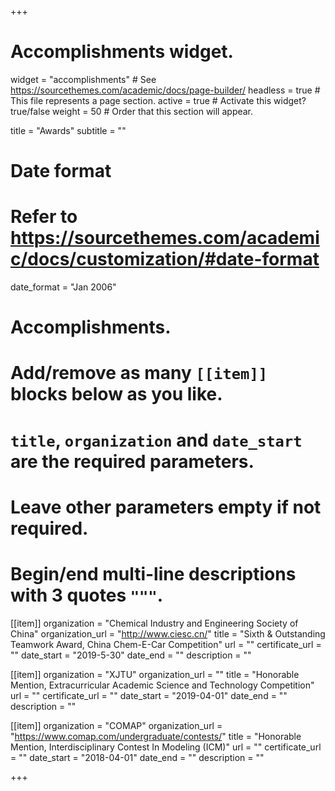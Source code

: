 +++
# Accomplishments widget.
widget = "accomplishments"  # See https://sourcethemes.com/academic/docs/page-builder/
headless = true  # This file represents a page section.
active = true  # Activate this widget? true/false
weight = 50  # Order that this section will appear.

title = "Awards"
subtitle = ""

# Date format
#   Refer to https://sourcethemes.com/academic/docs/customization/#date-format
date_format = "Jan 2006"

# Accomplishments.
#   Add/remove as many `[[item]]` blocks below as you like.
#   `title`, `organization` and `date_start` are the required parameters.
#   Leave other parameters empty if not required.
#   Begin/end multi-line descriptions with 3 quotes `"""`.

[[item]]
  organization = "Chemical Industry and Engineering Society of China"
  organization_url = "http://www.ciesc.cn/"
  title = "Sixth & Outstanding Teamwork Award, China Chem-E-Car Competition"
  url = ""
  certificate_url = ""
  date_start = "2019-5-30"
  date_end = ""
  description = ""

[[item]]
  organization = "XJTU"
  organization_url = ""
  title = "Honorable Mention, Extracurricular Academic Science and Technology Competition"
  url = ""
  certificate_url = ""
  date_start = "2019-04-01"
  date_end = ""
  description = ""
  
[[item]]
  organization = "COMAP"
  organization_url = "https://www.comap.com/undergraduate/contests/"
  title = "Honorable Mention, Interdisciplinary Contest In Modeling (ICM)"
  url = ""
  certificate_url = ""
  date_start = "2018-04-01"
  date_end = ""
  description = ""

+++
